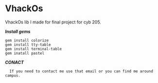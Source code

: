 # VhackOs
VhackOs lib I made for final project for cyb 205. 





***Install gems***
```
gem install colorize
gem install tty-table
gem install terminal-table
gem inatall pastel
```

***CONACT***
```
  If you need to contact me use that email or you can find me around campus.
  ```
